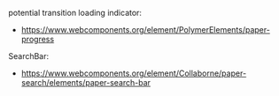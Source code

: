 potential transition loading indicator: 
- https://www.webcomponents.org/element/PolymerElements/paper-progress

SearchBar:
- https://www.webcomponents.org/element/Collaborne/paper-search/elements/paper-search-bar